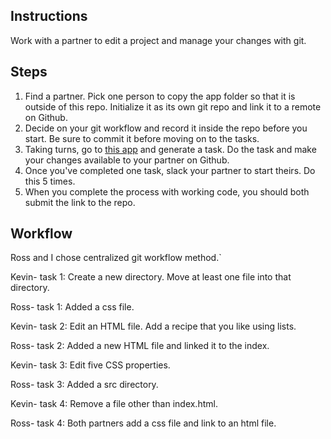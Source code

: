 ## Instructions

Work with a partner to edit a project and manage your changes with git.

## Steps
1. Find a partner. Pick one person to copy the app folder so that it is outside of this repo. Initialize it as its own git repo and link it to a remote on Github.
2. Decide on your git workflow and record it inside the repo before you start. Be sure to commit it before moving on to the tasks.
3. Taking turns, go to [this app](https://random-task-generator.firebaseapp.com) and generate a task. Do the task and make your changes available to your partner on Github.
4. Once you've completed one task, slack your partner to start theirs. Do this 5 times.
5. When you complete the process with working code, you should both submit the link to the repo.

## Workflow
Ross and I chose centralized git workflow method.`

Kevin- task 1: Create a new directory. Move at least one file into that directory.

Ross- task 1: Added a css file.

Kevin- task 2: Edit an HTML file. Add a recipe that you like using lists. 

Ross- task 2: Added a new HTML file and linked it to the index.

Kevin- task 3: Edit five CSS properties.

Ross- task 3: Added a src directory.

Kevin- task 4: Remove a file other than index.html.

Ross- task 4: Both partners add a css file and link to an html file.